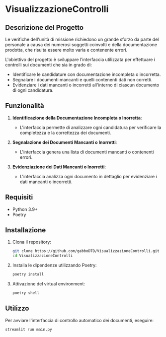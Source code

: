 
# VisualizzazioneControlli

## Descrizione del Progetto
Le verifiche dell'unità di missione richiedono un grande sforzo da parte del personale a causa dei numerosi soggetti coinvolti e della documentazione prodotta, che risulta essere molto varia e contenente errori.

L'obiettivo del progetto è sviluppare l'interfaccia utilizzata per effettuare i controlli sui documenti che sia in grado di:
- Identificare le candidature con documentazione incompleta o incorretta.
- Segnalare i documenti mancanti e quelli contenenti dati non corretti.
- Evidenziare i dati mancanti o incorretti all'interno di ciascun documento di ogni candidatura.

## Funzionalità
1. **Identificazione della Documentazione Incompleta o Inorretta**:
   - L'interfaccia permette di analizzare ogni candidatura per verificare la completezza e la correttezza dei documenti.

2. **Segnalazione dei Documenti Mancanti o Inorretti**:
   - L'interfaccia genera una lista di documenti mancanti o contenenti errori.

3. **Evidenziazione dei Dati Mancanti o Inorretti**:
   - L'interfaccia analizza ogni documento in dettaglio per evidenziare i dati mancanti o incorretti.

## Requisiti
- Python 3.9+
- Poetry

## Installazione
1. Clona il repository:
   ```bash
   git clone https://github.com/gabboDTD/VisualizzazioneControlli.git
   cd VisualizzazioneControlli
   ```

2. Installa le dipendenze utilizzando Poetry:
   ```bash
   poetry install
   ```

3. Attivazione del virtual environment:
   ```bash
   poetry shell
   ```

## Utilizzo
Per avviare l'interfaccia di controllo automatico dei documenti, eseguire:
   ```bash
   streamlit run main.py
   ```

